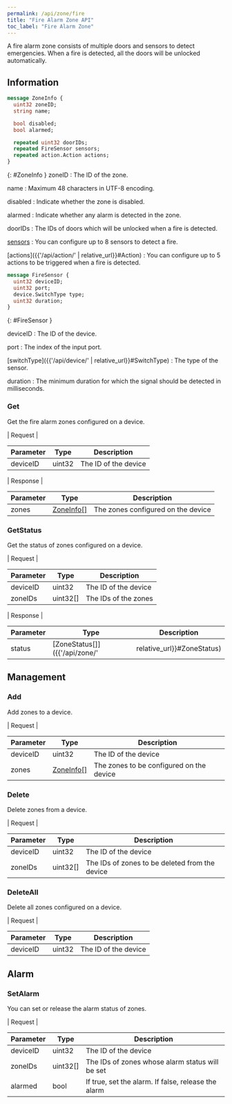 ```yaml
---
permalink: /api/zone/fire
title: "Fire Alarm Zone API"
toc_label: "Fire Alarm Zone"  
---
```


A fire alarm zone consists of multiple doors and sensors to detect emergencies. When a fire is detected, all the doors will be unlocked automatically. 

## Information

```protobuf
message ZoneInfo {
  uint32 zoneID;
  string name;

  bool disabled;
  bool alarmed;

  repeated uint32 doorIDs;
  repeated FireSensor sensors;
  repeated action.Action actions;
}
```
{: #ZoneInfo }
zoneID
: The ID of the zone.

name
: Maximum 48 characters in UTF-8 encoding.

disabled
: Indicate whether the zone is disabled.

alarmed
: Indicate whether any alarm is detected in the zone.

doorIDs
: The IDs of doors which will be unlocked when a fire is detected. 

[sensors](#FireSensor)
: You can configure up to 8 sensors to detect a fire. 

[actions]({{'/api/action/' | relative_url}}#Action)
: You can configure up to 5 actions to be triggered when a fire is detected.


```protobuf
message FireSensor {
  uint32 deviceID;
  uint32 port;
  device.SwitchType type;
  uint32 duration;
}
```
{: #FireSensor }

deviceID
: The ID of the device.

port
: The index of the input port.

[switchType]({{'/api/device/' | relative_url}}#SwitchType)
: The type of the sensor.

duration
: The minimum duration for which the signal should be detected in milliseconds. 

### Get

Get the fire alarm zones configured on a device.

| Request |

| Parameter | Type | Description |
| --------- | ---- | ----------- |
| deviceID | uint32 | The ID of the device |

| Response |

| Parameter | Type | Description |
| --------- | ---- | ----------- |
| zones | [ZoneInfo[]](#ZoneInfo) | The zones configured on the device |


### GetStatus

Get the status of zones configured on a device.

| Request |

| Parameter | Type | Description |
| --------- | ---- | ----------- |
| deviceID | uint32 | The ID of the device |
| zoneIDs | uint32[] | The IDs of the zones |

| Response |

| Parameter | Type | Description |
| --------- | ---- | ----------- |
| status | [ZoneStatus[]]({{'/api/zone/' | relative_url}}#ZoneStatus) | The status of the zones configured on the device |  

## Management

### Add

Add zones to a device.

| Request |

| Parameter | Type | Description |
| --------- | ---- | ----------- |
| deviceID | uint32 | The ID of the device |
| zones | [ZoneInfo[]](#ZoneInfo) | The zones to be configured on the device |

### Delete

Delete zones from a device.

| Request |

| Parameter | Type | Description |
| --------- | ---- | ----------- |
| deviceID | uint32 | The ID of the device |
| zoneIDs | uint32[] | The IDs of zones to be deleted from the device |


### DeleteAll

Delete all zones configured on a device.

| Request |

| Parameter | Type | Description |
| --------- | ---- | ----------- |
| deviceID | uint32 | The ID of the device |

## Alarm

### SetAlarm

You can set or release the alarm status of zones.

| Request |

| Parameter | Type | Description |
| --------- | ---- | ----------- |
| deviceID | uint32 | The ID of the device |
| zoneIDs | uint32[] | The IDs of zones whose alarm status will be set |
| alarmed | bool | If true, set the alarm. If false, release the alarm |